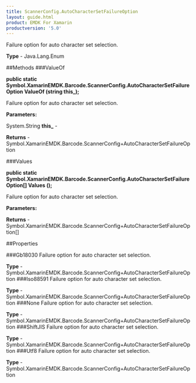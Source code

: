 ```yaml
---
title: ScannerConfig.AutoCharacterSetFailureOption
layout: guide.html
product: EMDK For Xamarin 
productversion: '5.0' 
---
```

Failure option for auto character set selection.

**Type** - Java.Lang.Enum

##Methods
###ValueOf

**public static Symbol.XamarinEMDK.Barcode.ScannerConfig.AutoCharacterSetFailureOption ValueOf (string this_);**

Failure option for auto character set selection.

**Parameters:**

System.String **this_**  - 

**Returns** - Symbol.XamarinEMDK.Barcode.ScannerConfig+AutoCharacterSetFailureOption

###Values

**public static Symbol.XamarinEMDK.Barcode.ScannerConfig.AutoCharacterSetFailureOption[] Values ();**

Failure option for auto character set selection.

**Parameters:**

**Returns** - Symbol.XamarinEMDK.Barcode.ScannerConfig+AutoCharacterSetFailureOption[]

##Properties

###Gb18030
Failure option for auto character set selection.

**Type** - Symbol.XamarinEMDK.Barcode.ScannerConfig+AutoCharacterSetFailureOption
###Iso88591
Failure option for auto character set selection.

**Type** - Symbol.XamarinEMDK.Barcode.ScannerConfig+AutoCharacterSetFailureOption
###None
Failure option for auto character set selection.

**Type** - Symbol.XamarinEMDK.Barcode.ScannerConfig+AutoCharacterSetFailureOption
###ShiftJIS
Failure option for auto character set selection.

**Type** - Symbol.XamarinEMDK.Barcode.ScannerConfig+AutoCharacterSetFailureOption
###Utf8
Failure option for auto character set selection.

**Type** - Symbol.XamarinEMDK.Barcode.ScannerConfig+AutoCharacterSetFailureOption
